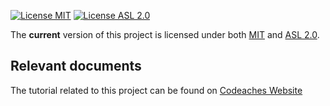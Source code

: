 [![License MIT][MIT badge]][MIT]
[![License ASL 2.0][ASL 2.0 badge]][ASL 2.0]

The **current** version of this project is licensed under both [MIT] and [ASL 2.0].

## Relevant documents

The tutorial related to this project can be found on [Codeaches Website]

[MIT badge]: https://img.shields.io/:license-MIT%202.0-blue.svg
[MIT]: https://opensource.org/licenses/mit-license.php

[ASL 2.0 badge]: https://img.shields.io/:license-Apache%202.0-blue.svg 
[ASL 2.0]: http://www.apache.org/licenses/LICENSE-2.0.html

[Codeaches Website]: https://codeaches.com/blog/spring-cloud-pcf-config-server-config-client
